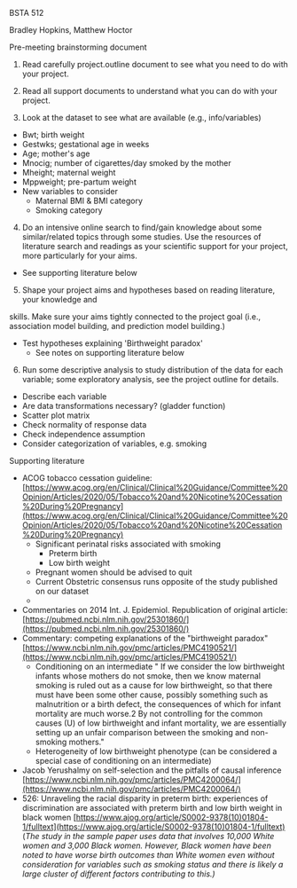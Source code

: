 BSTA 512

Bradley Hopkins, Matthew Hoctor

Pre-meeting brainstorming document

1. Read carefully project.outline document to see what you need to do with your project.

2. Read all support documents to understand what you can do with your project.

3. Look at the dataset to see what are available (e.g., info/variables)

- Bwt; birth weight
- Gestwks; gestational age in weeks
- Age; mother&#39;s age
- Mnocig; number of cigarettes/day smoked by the mother
- Mheight; maternal weight
- Mppweight; pre-partum weight
- New variables to consider
  - Maternal BMI &amp; BMI category
  - Smoking category

4. Do an intensive online search to find/gain knowledge about some similar/related topics through some studies. Use the resources of literature search and readings as your scientific support for your project, more particularly for your aims.

- See supporting literature below

5. Shape your project aims and hypotheses based on reading literature, your knowledge and

skills. Make sure your aims tightly connected to the project goal (i.e., association model building, and prediction model building.)

- Test hypotheses explaining &#39;Birthweight paradox&#39;
  - See notes on supporting literature below

6. Run some descriptive analysis to study distribution of the data for each variable; some exploratory analysis, see the project outline for details.

- Describe each variable
- Are data transformations necessary? (gladder function)
- Scatter plot matrix
- Check normality of response data
- Check independence assumption
- Consider categorization of variables, e.g. smoking

Supporting literature

- ACOG tobacco cessation guideline: [https://www.acog.org/en/Clinical/Clinical%20Guidance/Committee%20Opinion/Articles/2020/05/Tobacco%20and%20Nicotine%20Cessation%20During%20Pregnancy](https://www.acog.org/en/Clinical/Clinical%20Guidance/Committee%20Opinion/Articles/2020/05/Tobacco%20and%20Nicotine%20Cessation%20During%20Pregnancy)
  - Significant perinatal risks associated with smoking
    - Preterm birth
    - Low birth weight
  - Pregnant women should be advised to quit
  - Current Obstetric consensus runs opposite of the study published on our dataset
  -
- Commentaries on 2014 Int. J. Epidemiol. Republication of original article: [https://pubmed.ncbi.nlm.nih.gov/25301860/](https://pubmed.ncbi.nlm.nih.gov/25301860/)
- Commentary: competing explanations of the &quot;birthweight paradox&quot; [https://www.ncbi.nlm.nih.gov/pmc/articles/PMC4190521/](https://www.ncbi.nlm.nih.gov/pmc/articles/PMC4190521/)
  - Conditioning on an intermediate &quot; If we consider the low birthweight infants whose mothers do not smoke, then we know maternal smoking is ruled out as a cause for low birthweight, so that there must have been some other cause, possibly something such as malnutrition or a birth defect, the consequences of which for infant mortality are much worse.2 By not controlling for the common causes (U) of low birthweight and infant mortality, we are essentially setting up an unfair comparison between the smoking and non-smoking mothers.&quot;
  - Heterogeneity of low birthweight phenotype (can be considered a special case of conditioning on an intermediate)
- Jacob Yerushalmy on self-selection and the pitfalls of causal inference [https://www.ncbi.nlm.nih.gov/pmc/articles/PMC4200064/](https://www.ncbi.nlm.nih.gov/pmc/articles/PMC4200064/)
- 526: Unraveling the racial disparity in preterm birth: experiences of discrimination are associated with preterm birth and low birth weight in black women [https://www.ajog.org/article/S0002-9378(10)01804-1/fulltext](https://www.ajog.org/article/S0002-9378(10)01804-1/fulltext) (_The study in the sample paper uses data that involves 10,000 White women and 3,000 Black women. However, Black women have been noted to have worse birth outcomes than White women even without consideration for variables such as smoking status and there is likely a large cluster of different factors contributing to this.)_